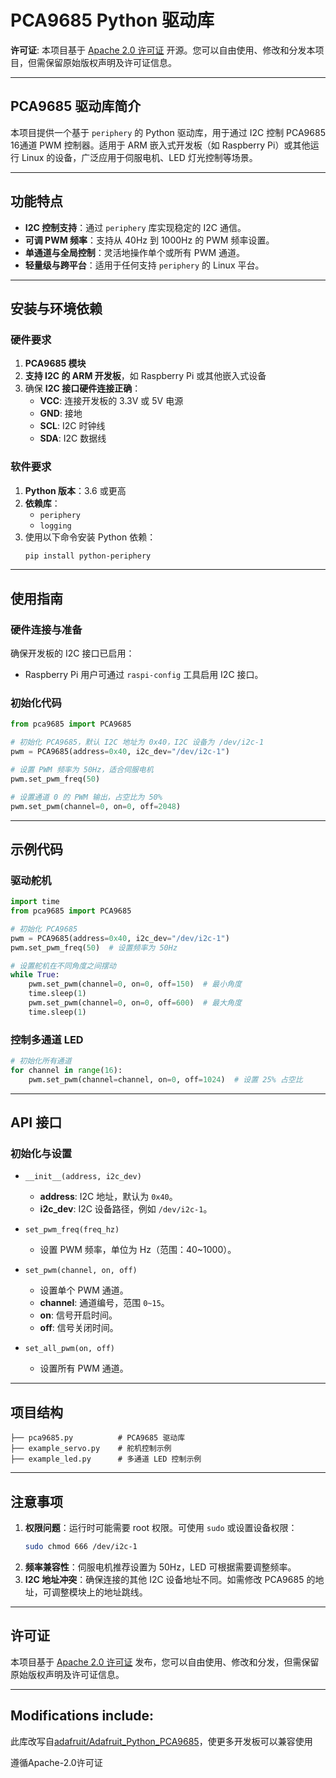 # PCA9685 Python 驱动库

**许可证**: 本项目基于 [Apache 2.0 许可证](https://www.apache.org/licenses/LICENSE-2.0) 开源。您可以自由使用、修改和分发本项目，但需保留原始版权声明及许可证信息。

---

## PCA9685 驱动库简介

本项目提供一个基于 `periphery` 的 Python 驱动库，用于通过 I2C 控制 PCA9685 16通道 PWM 控制器。适用于 ARM 嵌入式开发板（如 Raspberry Pi）或其他运行 Linux 的设备，广泛应用于伺服电机、LED 灯光控制等场景。

---

## 功能特点

- **I2C 控制支持**：通过 `periphery` 库实现稳定的 I2C 通信。
- **可调 PWM 频率**：支持从 40Hz 到 1000Hz 的 PWM 频率设置。
- **单通道与全局控制**：灵活地操作单个或所有 PWM 通道。
- **轻量级与跨平台**：适用于任何支持 `periphery` 的 Linux 平台。

---

## 安装与环境依赖

### 硬件要求

1. **PCA9685 模块**
2. **支持 I2C 的 ARM 开发板**，如 Raspberry Pi 或其他嵌入式设备
3. 确保 **I2C 接口硬件连接正确**：
   - **VCC**: 连接开发板的 3.3V 或 5V 电源
   - **GND**: 接地
   - **SCL**: I2C 时钟线
   - **SDA**: I2C 数据线

### 软件要求

1. **Python 版本**：3.6 或更高
2. **依赖库**：
   - `periphery`
   - `logging`
3. 使用以下命令安装 Python 依赖：
   ```bash
   pip install python-periphery
   ```

---

## 使用指南

### 硬件连接与准备

确保开发板的 I2C 接口已启用：
- Raspberry Pi 用户可通过 `raspi-config` 工具启用 I2C 接口。

### 初始化代码

```python
from pca9685 import PCA9685

# 初始化 PCA9685，默认 I2C 地址为 0x40，I2C 设备为 /dev/i2c-1
pwm = PCA9685(address=0x40, i2c_dev="/dev/i2c-1")

# 设置 PWM 频率为 50Hz，适合伺服电机
pwm.set_pwm_freq(50)

# 设置通道 0 的 PWM 输出，占空比为 50%
pwm.set_pwm(channel=0, on=0, off=2048)
```

---

## 示例代码

### 驱动舵机

```python
import time
from pca9685 import PCA9685

# 初始化 PCA9685
pwm = PCA9685(address=0x40, i2c_dev="/dev/i2c-1")
pwm.set_pwm_freq(50)  # 设置频率为 50Hz

# 设置舵机在不同角度之间摆动
while True:
    pwm.set_pwm(channel=0, on=0, off=150)  # 最小角度
    time.sleep(1)
    pwm.set_pwm(channel=0, on=0, off=600)  # 最大角度
    time.sleep(1)
```

### 控制多通道 LED

```python
# 初始化所有通道
for channel in range(16):
    pwm.set_pwm(channel=channel, on=0, off=1024)  # 设置 25% 占空比
```

---

## API 接口

### 初始化与设置

- `__init__(address, i2c_dev)`
  - **address**: I2C 地址，默认为 `0x40`。
  - **i2c_dev**: I2C 设备路径，例如 `/dev/i2c-1`。

- `set_pwm_freq(freq_hz)`
  - 设置 PWM 频率，单位为 Hz（范围：40~1000）。

- `set_pwm(channel, on, off)`
  - 设置单个 PWM 通道。
  - **channel**: 通道编号，范围 `0~15`。
  - **on**: 信号开启时间。
  - **off**: 信号关闭时间。

- `set_all_pwm(on, off)`
  - 设置所有 PWM 通道。

---

## 项目结构

```plaintext
├── pca9685.py          # PCA9685 驱动库
├── example_servo.py    # 舵机控制示例
├── example_led.py      # 多通道 LED 控制示例
```

---

## 注意事项

1. **权限问题**：运行时可能需要 root 权限。可使用 `sudo` 或设置设备权限：
   ```bash
   sudo chmod 666 /dev/i2c-1
   ```
2. **频率兼容性**：伺服电机推荐设置为 50Hz，LED 可根据需要调整频率。
3. **I2C 地址冲突**：确保连接的其他 I2C 设备地址不同。如需修改 PCA9685 的地址，可调整模块上的地址跳线。

---

## 许可证

本项目基于 [Apache 2.0 许可证](https://www.apache.org/licenses/LICENSE-2.0) 发布，您可以自由使用、修改和分发，但需保留原始版权声明及许可证信息。 

---


## Modifications include:


此库改写自[adafruit/Adafruit_Python_PCA9685](https://github.com/adafruit/Adafruit_Python_PCA9685/tree/master)，使更多开发板可以兼容使用

遵循Apache-2.0许可证
